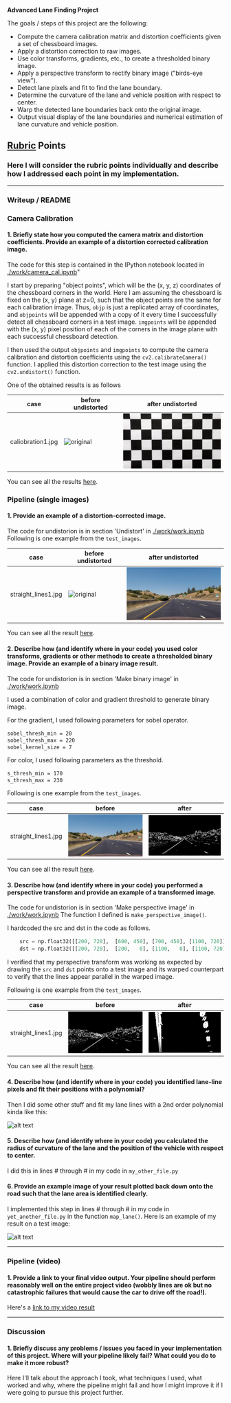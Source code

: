 **Advanced Lane Finding Project**

The goals / steps of this project are the following:

* Compute the camera calibration matrix and distortion coefficients given a set of chessboard images.
* Apply a distortion correction to raw images.
* Use color transforms, gradients, etc., to create a thresholded binary image.
* Apply a perspective transform to rectify binary image ("birds-eye view").
* Detect lane pixels and fit to find the lane boundary.
* Determine the curvature of the lane and vehicle position with respect to center.
* Warp the detected lane boundaries back onto the original image.
* Output visual display of the lane boundaries and numerical estimation of lane curvature and vehicle position.

[//]: # (Image References)

[image1]: ./examples/undistort_output.png "Undistorted"
[image2]: ./test_images/test1.jpg "Road Transformed"
[image3]: ./examples/binary_combo_example.jpg "Binary Example"
[image4]: ./examples/warped_straight_lines.jpg "Warp Example"
[image5]: ./examples/color_fit_lines.jpg "Fit Visual"
[image6]: ./examples/example_output.jpg "Output"
[video1]: ./project_video.mp4 "Video"

## [Rubric](https://review.udacity.com/#!/rubrics/571/view) Points

### Here I will consider the rubric points individually and describe how I addressed each point in my implementation.  

---

### Writeup / README

### Camera Calibration

#### 1. Briefly state how you computed the camera matrix and distortion coefficients. Provide an example of a distortion corrected calibration image.

The code for this step is contained in the IPython notebook located in [./work/camera_cal.ipynb](./work/camera_cal.ipynb)" 

I start by preparing "object points", which will be the (x, y, z) coordinates of the chessboard corners in the world. Here I am assuming the chessboard is fixed on the (x, y) plane at z=0, such that the object points are the same for each calibration image.  Thus, `objp` is just a replicated array of coordinates, and `objpoints` will be appended with a copy of it every time I successfully detect all chessboard corners in a test image.  `imgpoints` will be appended with the (x, y) pixel position of each of the corners in the image plane with each successful chessboard detection.  

I then used the output `objpoints` and `imgpoints` to compute the camera calibration and distortion coefficients using the `cv2.calibrateCamera()` function.  I applied this distortion correction to the test image using the `cv2.undistort()` function.  

One of the obtained results is as follows

|case|before undistorted|after undistorted|
|-|-|-|
|caliobration1.jpg|<img src="./camera_cal/calibration1.jpg" title="original" width=240>|   <img src="./output_images/camera_cal_results/calibration1.jpg" title="undistorted" width=240>|

You can see all the results [here](doc/camera_cal_results.md). 

### Pipeline (single images)

#### 1. Provide an example of a distortion-corrected image.

The code for undistorion is in section 'Undistort' in  [./work/work.ipynb](./work/work.ipynb)
Following is one example from the `test_images`. 

|case|before undistorted|after undistorted|
|-|-|-|
|straight_lines1.jpg|<img src="./test_images/straight_lines1.jpg" title="original" width=240>|   <img src="./output_images/undistort_images/straight_lines1.jpg" title="undistorted" width=240>|

You can see all the result [here](doc/undistort_results.md). 

#### 2. Describe how (and identify where in your code) you used color transforms, gradients or other methods to create a thresholded binary image.  Provide an example of a binary image result.

The code for undistorion is in section 'Make binary image' in  [./work/work.ipynb](./work/work.ipynb)

I used a combination of color and gradient threshold to generate binary image. 

For the gradient, I used following parameters for sobel operator. 

```
sobel_thresh_min = 20
sobel_thresh_max = 220
sobel_kernel_size = 7
```

For color, I used following parameters as the threshold. 

```
s_thresh_min = 170
s_thresh_max = 230
```

Following is one example from the `test_images`. 

|case|before|after|
|-|-|-|
|straight_lines1.jpg|<img src="./output_images/undistort_images/straight_lines1.jpg" title="original" width=240>|   <img src="./output_images/binary_images/straight_lines1.jpg" title="undistorted" width=240>|

You can see all the result [here](doc/binary_results.md). 

#### 3. Describe how (and identify where in your code) you performed a perspective transform and provide an example of a transformed image.

The code for undistorion is in section 'Make perspective image' in  [./work/work.ipynb](./work/work.ipynb)
The function I defined is `make_perspective_image()`. 

I hardcoded the src and dst in the code as follows. 

```python
    src = np.float32([[200, 720],  [600, 450], [700, 450], [1100, 720]])
    dst = np.float32([[200, 720],  [200,   0], [1100,   0], [1100, 720]])
```

I verified that my perspective transform was working as expected by drawing the `src` and `dst` points onto a test image and its warped counterpart to verify that the lines appear parallel in the warped image.

Following is one example from the `test_images`. 

|case|before|after|
|-|-|-|
|straight_lines1.jpg|<img src="./output_images/binary_images/straight_lines1.jpg" title="undistorted" width=240>|   <img src="./output_images/perspective_images/straight_lines1.jpg" width=240>|

You can see all the result [here](doc/perspective_results.md). 

#### 4. Describe how (and identify where in your code) you identified lane-line pixels and fit their positions with a polynomial?

Then I did some other stuff and fit my lane lines with a 2nd order polynomial kinda like this:

![alt text][image5]

#### 5. Describe how (and identify where in your code) you calculated the radius of curvature of the lane and the position of the vehicle with respect to center.

I did this in lines # through # in my code in `my_other_file.py`

#### 6. Provide an example image of your result plotted back down onto the road such that the lane area is identified clearly.

I implemented this step in lines # through # in my code in `yet_another_file.py` in the function `map_lane()`.  Here is an example of my result on a test image:

![alt text][image6]

---

### Pipeline (video)

#### 1. Provide a link to your final video output.  Your pipeline should perform reasonably well on the entire project video (wobbly lines are ok but no catastrophic failures that would cause the car to drive off the road!).

Here's a [link to my video result](./project_video.mp4)

---

### Discussion

#### 1. Briefly discuss any problems / issues you faced in your implementation of this project.  Where will your pipeline likely fail?  What could you do to make it more robust?

Here I'll talk about the approach I took, what techniques I used, what worked and why, where the pipeline might fail and how I might improve it if I were going to pursue this project further.  
